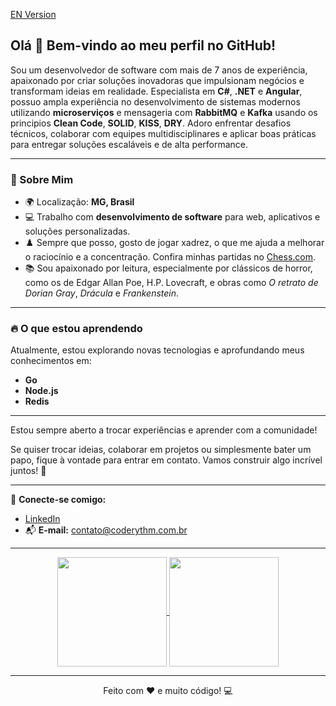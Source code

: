 [EN Version](README.EN.md)

## Olá 👋 Bem-vindo ao meu perfil no GitHub!

Sou um desenvolvedor de software com mais de 7 anos de experiência, apaixonado por criar soluções inovadoras que impulsionam negócios e transformam ideias em realidade. Especialista em **C#**, **.NET** e **Angular**, possuo ampla experiência no desenvolvimento de sistemas modernos utilizando **microserviços** e mensageria com **RabbitMQ** e **Kafka** usando os principios **Clean Code**, **SOLID**, **KISS**, **DRY**. Adoro enfrentar desafios técnicos, colaborar com equipes multidisciplinares e aplicar boas práticas para entregar soluções escaláveis e de alta performance.

---

### 🌟 Sobre Mim
- 🌍 Localização: **MG, Brasil**
- 💻 Trabalho com **desenvolvimento de software** para web, aplicativos e soluções personalizadas.
- ♟️ Sempre que posso, gosto de jogar xadrez, o que me ajuda a melhorar o raciocínio e a concentração. Confira minhas partidas no [Chess.com](https://www.chess.com/member/dinissimoes).
- 📚 Sou apaixonado por leitura, especialmente por clássicos de horror, como os de Edgar Allan Poe, H.P. Lovecraft, e obras como *O retrato de Dorian Gray*, *Drácula* e *Frankenstein*.

---

### 🔥 O que estou aprendendo
Atualmente, estou explorando novas tecnologias e aprofundando meus conhecimentos em:
- **Go**
- **Node.js**
- **Redis**



---

Estou sempre aberto a trocar experiências e aprender com a comunidade!

Se quiser trocar ideias, colaborar em projetos ou simplesmente bater um papo, fique à vontade para entrar em contato. Vamos construir algo incrível juntos! 🚀

---

🔗 **Conecte-se comigo:**
- [LinkedIn](https://www.linkedin.com/in/dinis-f-simoes)
- 📬 **E-mail:** contato@coderythm.com.br
<!--
- [Portfólio](https://seu-portfolio.com)


-->

<!--
---

### 🛠️ Tecnologias e Ferramentas

As que sou fluente
![C#](https://img.shields.io/badge/c%23-%23239120.svg?style=for-the-badge&logo=csharp&logoColor=white)
![MicrosoftSQLServer](https://img.shields.io/badge/Microsoft%20SQL%20Server-CC2927?style=for-the-badge&logo=microsoft%20sql%20server&logoColor=white)
![Postgres](https://img.shields.io/badge/postgres-%23316192.svg?style=for-the-badge&logo=postgresql&logoColor=white)
![SQLite](https://img.shields.io/badge/sqlite-%2307405e.svg?style=for-the-badge&logo=sqlite&logoColor=white)
![.Net](https://img.shields.io/badge/.NET-5C2D91?style=for-the-badge&logo=.net&logoColor=white)
![Angular](https://img.shields.io/badge/angular-%23DD0031.svg?style=for-the-badge&logo=angular&logoColor=white)
  ![Apache Kafka](https://img.shields.io/badge/Apache%20Kafka-000?style=for-the-badge&logo=apachekafka)
  ![Bootstrap](https://img.shields.io/badge/bootstrap-%238511FA.svg?style=for-the-badge&logo=bootstrap&logoColor=white)
  ![Jasmine](https://img.shields.io/badge/jasmine-%238A4182.svg?style=for-the-badge&logo=jasmine&logoColor=white)
As que eu falo
 ![MongoDB](https://img.shields.io/badge/MongoDB-%234ea94b.svg?style=for-the-badge&logo=mongodb&logoColor=white)
As que eu conheço

As que eu estou aprendendo

- **Frontend:** Angular (Standalone, Material, Vite), TypeScript, HTML, CSS  
- **Backend:** C#, .NET, RabbitMQ, kafka, python
- **Banco de Dados:** PostgreSQL, SQL Server
- **Cloud e DevOps:** Azure, Docker, Kubernetes  
- **Testes:** Jasmine, xUnit  
- **Outras Habilidades:** Arquitetura CQRS, padrões de projeto (Repository e Unit of Work), autenticação com microserviços (Kafka, JWT).
- 
  
 
  
  
  

  
  
  ![jQuery](https://img.shields.io/badge/jquery-%230769AD.svg?style=for-the-badge&logo=jquery&logoColor=white)
  ![JWT](https://img.shields.io/badge/JWT-black?style=for-the-badge&logo=JSON%20web%20tokens)
  ![NPM](https://img.shields.io/badge/NPM-%23CB3837.svg?style=for-the-badge&logo=npm&logoColor=white)
  ![NodeJS](https://img.shields.io/badge/node.js-6DA55F?style=for-the-badge&logo=node.js&logoColor=white)
  ![RabbitMQ](https://img.shields.io/badge/Rabbitmq-FF6600?style=for-the-badge&logo=rabbitmq&logoColor=white)
  ![React](https://img.shields.io/badge/react-%2320232a.svg?style=for-the-badge&logo=react&logoColor=%2361DAFB)
  ![Vite](https://img.shields.io/badge/vite-%23646CFF.svg?style=for-the-badge&logo=vite&logoColor=white)


  ![Azure](https://img.shields.io/badge/azure-%230072C6.svg?style=for-the-badge&logo=microsoftazure&logoColor=white)
  ![AWS](https://img.shields.io/badge/AWS-%23FF9900.svg?style=for-the-badge&logo=amazon-aws&logoColor=white)
  ![Google Cloud](https://img.shields.io/badge/GoogleCloud-%234285F4.svg?style=for-the-badge&logo=google-cloud&logoColor=white)
  ![Github Pages](https://img.shields.io/badge/github%20pages-121013?style=for-the-badge&logo=github&logoColor=white)

  ![Android Studio](https://img.shields.io/badge/android%20studio-346ac1?style=for-the-badge&logo=android%20studio&logoColor=white)
  ![Jupyter Notebook](https://img.shields.io/badge/jupyter-%23FA0F00.svg?style=for-the-badge&logo=jupyter&logoColor=white)
  ![Obsidian](https://img.shields.io/badge/Obsidian-%23483699.svg?style=for-the-badge&logo=obsidian&logoColor=white)
  ![Visual Studio Code](https://img.shields.io/badge/Visual%20Studio%20Code-0078d7.svg?style=for-the-badge&logo=visual-studio-code&logoColor=white)
  ![Visual Studio](https://img.shields.io/badge/Visual%20Studio-5C2D91.svg?style=for-the-badge&logo=visual-studio&logoColor=white)

![C#](https://img.shields.io/badge/c%23-%23239120.svg?style=for-the-badge&logo=csharp&logoColor=white)
![CSS3](https://img.shields.io/badge/css3-%231572B6.svg?style=for-the-badge&logo=css3&logoColor=white)
![HTML5](https://img.shields.io/badge/html5-%23E34F26.svg?style=for-the-badge&logo=html5&logoColor=white)
![JavaScript](https://img.shields.io/badge/javascript-%23323330.svg?style=for-the-badge&logo=javascript&logoColor=%23F7DF1E)
![Kotlin](https://img.shields.io/badge/kotlin-%237F52FF.svg?style=for-the-badge&logo=kotlin&logoColor=white)
![Python](https://img.shields.io/badge/python-3670A0?style=for-the-badge&logo=python&logoColor=ffdd54)
![TypeScript](https://img.shields.io/badge/typescript-%23007ACC.svg?style=for-the-badge&logo=typescript&logoColor=white)
![Docker](https://img.shields.io/badge/docker-%230db7ed.svg?style=for-the-badge&logo=docker&logoColor=white)
![Grafana](https://img.shields.io/badge/grafana-%23F46800.svg?style=for-the-badge&logo=grafana&logoColor=white)
![Jira](https://img.shields.io/badge/jira-%230A0FFF.svg?style=for-the-badge&logo=jira&logoColor=white)
![Kubernetes](https://img.shields.io/badge/kubernetes-%23326ce5.svg?style=for-the-badge&logo=kubernetes&logoColor=white)

![Jasmine](https://img.shields.io/badge/-Jasmine-%238A4182?style=for-the-badge&logo=Jasmine&logoColor=white)

![Bitbucket](https://img.shields.io/badge/bitbucket-%230047B3.svg?style=for-the-badge&logo=bitbucket&logoColor=white)
![Git](https://img.shields.io/badge/git-%23F05033.svg?style=for-the-badge&logo=git&logoColor=white)
![GitHub](https://img.shields.io/badge/github-%23121011.svg?style=for-the-badge&logo=github&logoColor=white)
![GitLab](https://img.shields.io/badge/gitlab-%23181717.svg?style=for-the-badge&logo=gitlab&logoColor=white)



  ---

  ![Firebase](https://img.shields.io/badge/firebase-%23039BE5.svg?style=for-the-badge&logo=firebase)
  ![Vercel](https://img.shields.io/badge/vercel-%23000000.svg?style=for-the-badge&logo=vercel&logoColor=white)
  ![Go](https://img.shields.io/badge/go-%2300ADD8.svg?style=for-the-badge&logo=go&logoColor=white)
  
-->
---

<p align=center>
  <a href="https://github.com/anuraghazra/github-readme-stats" title="Top Langs">
    <img height=175 align="center" src="https://github-readme-stats.vercel.app/api/top-langs/?username=DinisSimoes&layout=compact&theme=gotham">
  </a>
  <a href="https://github.com/anuraghazra/github-readme-stats" title="About Me">
  <img height=175 align="center" src="https://github-readme-stats.vercel.app/api?username=DinisSimoes&show_icons=true&layout=compact&theme=gotham" />
  </a>
</p>

---

<p align="center">Feito com ❤️ e muito código! 💻</p>

<!--
**DinisSimoes/DinisSimoes** is a ✨ _special_ ✨ repository because its `README.md` (this file) appears on your GitHub profile.

Here are some ideas to get you started:

- 🔭 I’m currently working on ...
- 🌱 I’m currently learning ...
- 👯 I’m looking to collaborate on ...
- 🤔 I’m looking for help with ...
- 💬 Ask me about ...
- 📫 How to reach me: ...
- 😄 Pronouns: ...
- ⚡ Fun fact: ...
-->
